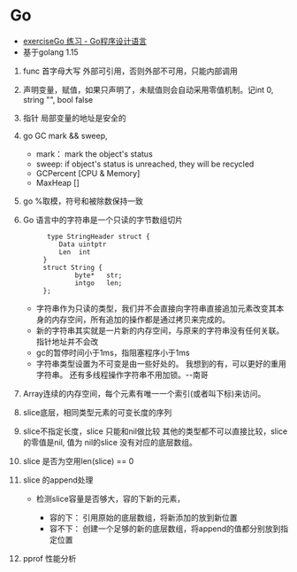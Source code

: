 # Go

- [exerciseGo 练习 - Go程序设计语言](https://github.com/childeYin/exerciseGo.git)
- 基于golang 1.15

1. func 首字母大写 外部可引用，否则外部不可用，只能内部调用
2. 声明变量，赋值，如果只声明了，未赋值则会自动采用零值机制。记int 0, string "", bool false
3. 指针 局部变量的地址是安全的
4. go GC mark && sweep, 
    - mark： mark the object's status
    - sweep: if object's status is unreached, they will be recycled
    - GCPercent [CPU & Memory]
    - MaxHeap []
5. go %取模，符号和被除数保持一致
6. Go 语言中的字符串是一个只读的字节数组切片
     
             type StringHeader struct {
                Data uintptr
                Len  int
            }  
            struct String {
                    byte*   str;
                    intgo   len;
            };
            
     * 字符串作为只读的类型，我们并不会直接向字符串直接追加元素改变其本身的内存空间，所有追加的操作都是通过拷贝来完成的。
     * 新的字符串其实就是一片新的内存空间，与原来的字符串没有任何关联。指针地址并不会改
     * gc的暂停时间小于1ms，指阻塞程序小于1ms
     * 字符串类型设置为不可变是由一些好处的。 我想到的有，可以更好的重用字符串。 还有多线程操作字符串不用加锁。--南哥

7. Array连续的内存空间，每个元素有唯一一个索引(或者叫下标)来访问。   
8. slice底层，相同类型元素的可变长度的序列
9. slice不指定长度，slice 只能和nil做比较 其他的类型都不可以直接比较，slice的零值是nil, 值为
nil的slice 没有对应的底层数组。
10. slice 是否为空用len(slice) == 0
11. slice 的append处理
    - 检测slice容量是否够大，容的下新的元素，
    
         - 容的下： 引用原始的底层数组，将新添加的放到新位置
         - 容不下： 创建一个足够的新的底层数组，将append的值都分别放到指定位置
12. pprof 性能分析

